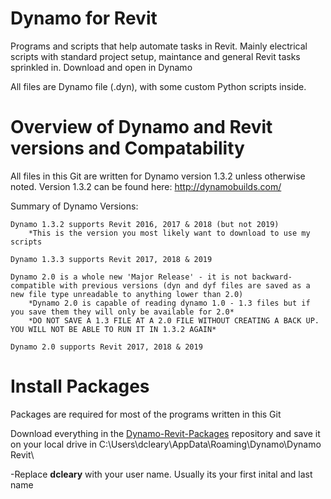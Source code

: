 # Dynamo for Revit

Programs and scripts that help automate tasks in Revit.
Mainly electrical scripts with standard project setup, maintance and general Revit tasks sprinkled in.
Download and open in Dynamo

All files are Dynamo file (.dyn), with some custom Python scripts inside.


# Overview of Dynamo and Revit versions and Compatability

All files in this Git are written for Dynamo version 1.3.2 unless otherwise noted.
Version 1.3.2 can be found here: http://dynamobuilds.com/

 Summary of Dynamo Versions:
 
	Dynamo 1.3.2 supports Revit 2016, 2017 & 2018 (but not 2019)
		*This is the version you most likely want to download to use my scripts

	Dynamo 1.3.3 supports Revit 2017, 2018 & 2019

	Dynamo 2.0 is a whole new 'Major Release' - it is not backward-compatible with previous versions (dyn and dyf files are saved as a new file type unreadable to anything lower than 2.0)
		*Dynamo 2.0 is capable of reading dynamo 1.0 - 1.3 files but if you save them they will only be available for 2.0*
		*DO NOT SAVE A 1.3 FILE AT A 2.0 FILE WITHOUT CREATING A BACK UP. YOU WILL NOT BE ABLE TO RUN IT IN 1.3.2 AGAIN*

	Dynamo 2.0 supports Revit 2017, 2018 & 2019

# Install Packages 

Packages are required for most of the programs written in this Git 

Download everything in the [Dynamo-Revit-Packages](https://github.com/DclearEE/Dynamo-Revit-Packages) repository and save it on your local drive in C:\Users\dcleary\AppData\Roaming\Dynamo\Dynamo Revit\

   -Replace **dcleary** with your user name. Usually its your first inital and last name





